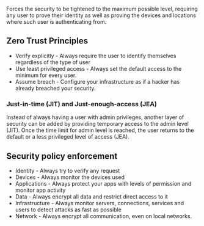 Forces the security to be tightened to the maximum possible level, requiring any user to prove their identity as well as proving the devices and locations where such user is authenticating from.
## Zero Trust Principles
* Verify explicitly - Always require the user to identify themselves regardless of the type of user
* Use least privileged access - Always set the default access to the minimum for every user.
* Assume breach - Configure your infrastructure as if a hacker has already breached your security.

### Just-in-time (JIT) and Just-enough-access (JEA)
Instead of always having a user with admin privileges, another layer of security can be added by providing temporary access to the admin level (JIT). Once the time limit for admin level is reached, the user returns to the default or a less privileged level of access (JEA).

## Security policy enforcement
* Identity - Always try to verify any request
* Devices - Always monitor the devices used
* Applications - Always protect your apps with levels of permission and monitor app activity
* Data - Always encrypt all data and restrict direct access to it
* Infrastructure - Always monitor servers, connections, services and users to detect attacks as fast as possible
* Network - Always encrypt all communication, even on local networks.
